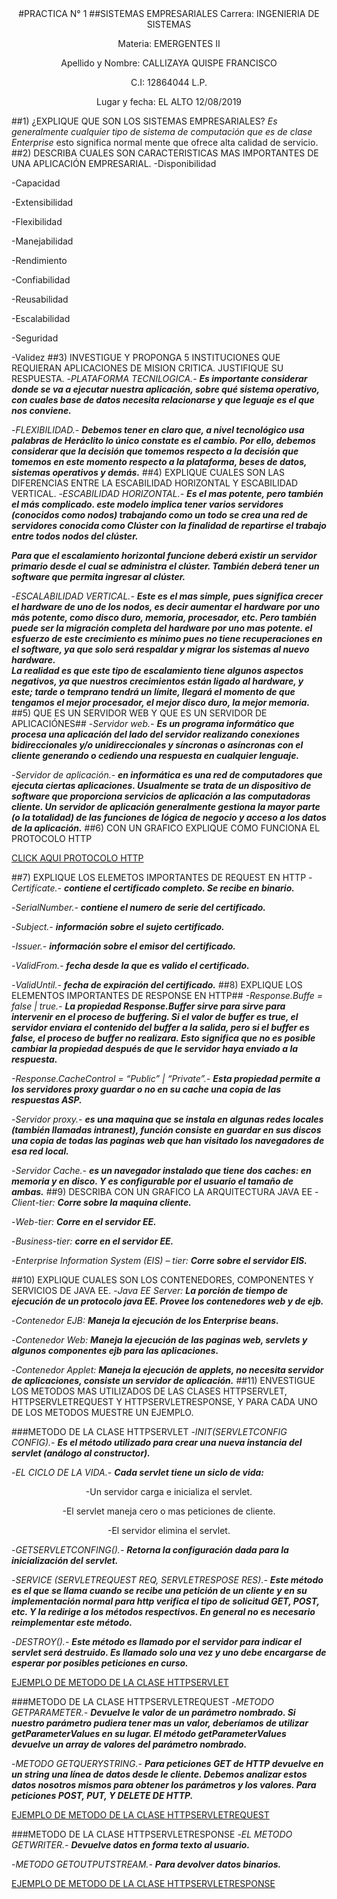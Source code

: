 <CENTER> 
#PRACTICA N° 1  
##SISTEMAS EMPRESARIALES
Carrera:    INGENIERIA DE SISTEMAS 

Materia:    EMERGENTES II

Apellido y Nombre:  CALLIZAYA QUISPE FRANCISCO

C.I:    12864044 L.P.

Lugar y fecha:  EL ALTO 12/08/2019
</CENTER>

##1) ¿EXPLIQUE QUE SON LOS SISTEMAS EMPRESARIALES?
*Es generalmente cualquier tipo de sistema de computación que es de clase Enterprise* esto significa normal mente que ofrece alta calidad de servicio. 
##2) DESCRIBA CUALES SON CARACTERISTICAS MAS IMPORTANTES DE UNA APLICACIÓN EMPRESARIAL.
-Disponibilidad

-Capacidad

-Extensibilidad

-Flexibilidad

-Manejabilidad

-Rendimiento

-Confiabilidad

-Reusabilidad

-Escalabilidad

-Seguridad

-Validez
##3) INVESTIGUE Y PROPONGA 5 INSTITUCIONES QUE REQUIERAN APLICACIONES DE MISION CRITICA. JUSTIFIQUE SU RESPUESTA.
-*PLATAFORMA TECNILOGICA.-* 
***Es importante considerar donde se va a ejecutar nuestra aplicación, sobre qué sistema operativo, con cuales base de datos necesita relacionarse y que leguaje es el que nos conviene.***

-*FLEXIBILIDAD.-* 
***Debemos tener en claro que, a nivel tecnológico usa palabras de Heráclito lo único constate es el cambio. Por ello, debemos considerar que la decisión que tomemos respecto a la decisión que tomemos en este momento respecto a la plataforma, beses de datos, sistemas operativos y demás.***
##4) EXPLIQUE CUALES SON LAS DIFERENCIAS ENTRE LA ESCABILIDAD HORIZONTAL Y ESCABILIDAD VERTICAL.
 -*ESCABILIDAD HORIZONTAL.-* 
 ***Es el mas potente, pero también el más complicado. este modelo implica tener varios servidores (conocidos como nodos) trabajando como un todo se crea una red de servidores conocida como Clúster con la finalidad de repartirse el trabajo entre todos nodos del clúster.***

***Para que el escalamiento horizontal funcione deberá existir un servidor primario desde el cual se administra el clúster. También deberá tener un software que permita ingresar al clúster.***

-*ESCALABILIDAD VERTICAL.-* 
***Este es el mas simple, pues significa crecer el hardware de uno de los nodos, es decir aumentar el hardware por uno más potente, como disco duro, memoria, procesador, etc. Pero también puede ser la migración completa del hardware por uno mas potente. el esfuerzo de este crecimiento es mínimo pues no tiene recuperaciones en el software, ya que solo será respaldar y migrar los sistemas al nuevo hardware.  
La realidad es que este tipo de escalamiento tiene algunos aspectos negativos, ya que nuestros crecimientos están ligado al hardware, y este; tarde o temprano tendrá un límite, llegará el momento de que tengamos el mejor procesador, el mejor disco duro, la mejor memoria.*** 
##5) QUE ES UN SERVIDOR WEB Y QUE ES UN SERVIDOR DE APLICACIÓNES##
 -*Servidor web.-* 
 ***Es un programa informático que procesa una aplicación del lado del servidor realizando conexiones bidireccionales y/o unidireccionales y síncronas o asíncronas con el cliente generando o cediendo una respuesta en cualquier lenguaje.***

-*Servidor de aplicación.-* 
***en informática es una red de computadores que ejecuta ciertas aplicaciones. Usualmente se trata de un dispositivo de software que proporciona servicios de aplicación a las computadoras cliente. Un servidor de aplicación generalmente gestiona la mayor parte (o la totalidad) de las funciones de lógica de negocio   y acceso a los datos de la aplicación.***
##6) CON UN GRAFICO EXPLIQUE COMO FUNCIONA EL PROTOCOLO HTTP

[CLICK AQUI PROTOCOLO HTTP](https://www.google.com/imgres?imgurl=https%3A%2F%2Fimage.slidesharecdn.com%2Fpresentacionhttp-https-dns-140922001131-phpapp02%2F95%2Fpresentacion-httphttpsdns-4-638.jpg%3Fcb%3D1411345623&imgrefurl=https%3A%2F%2Fes.slideshare.net%2Fjalvarezpiedra%2Fpresentacion-httphttpsdns&docid=WfyX4-e8X2B3wM&tbnid=PTgcHNRtK-rfoM%3A&vet=10ahUKEwi8w9LEo_7jAhVPo1kKHbGkCPQQMwhVKAUwBQ..i&w=638&h=479&bih=920&biw=1920&q=funcionamiento%20de%20PROTOCOLO%20HTTP&ved=0ahUKEwi8w9LEo_7jAhVPo1kKHbGkCPQQMwhVKAUwBQ&iact=mrc&uact=8)

##7) EXPLIQUE LOS ELEMETOS IMPORTANTES DE REQUEST EN HTTP
-*Certifícate.-* 
***contiene el certificado completo. Se recibe en binario.***

-*SerialNumber.-* 
***contiene el numero de serie del certificado.***

-*Subject.-* 
***información sobre el sujeto certificado.***

-*Issuer.-*
 ***información sobre el emisor del certificado.***

-*ValidFrom.-* 
***fecha desde la que es valido el certificado.***

-*ValidUntil.-* 
***fecha de expiración del certificado.*** 
##8) EXPLIQUE LOS ELEMENTOS IMPORTANTES DE RESPONSE EN HTTP##
*-Response.Buffe =  false | true.-*
***La propiedad Response.Buffer sirve para sirve para intervenir en el proceso de buffering. Si el valor de buffer es true, el servidor enviara el contenido del buffer a la salida, pero si el buffer es false, el proceso de buffer no realizara. Esto significa que no es posible cambiar la propiedad después de que le servidor haya enviado a la respuesta.***

*-Response.CacheControl = “Public” | “Private”.-*
***Esta propiedad permite a los servidores proxy guardar o no en su cache una copia de las respuestas  ASP.***

-*Servidor proxy.-* 
***es una maquina que se instala en algunas redes locales  (también llamadas intranest), función consiste en guardar en sus discos una copia de todas las paginas web que han visitado los navegadores de esa red local.***

-*Servidor Cache.-* 
***es un navegador instalado que tiene dos caches: en memoria y en disco. Y es configurable por el usuario el tamaño de ambas.***
##9) DESCRIBA CON UN GRAFICO LA ARQUITECTURA JAVA EE
-*Client-tier:* 
***Corre sobre la maquina cliente.***

-*Web-tier:* 
***Corre  en el servidor EE.***

-*Business-tier:* 
***corre en el servidor EE.***

-*Enterprise Information System (EIS) – tier:* 
***Corre sobre el servidor EIS.***
 

##10) EXPLIQUE CUALES SON LOS CONTENEDORES, COMPONENTES Y SERVICIOS DE JAVA EE.
-*Java EE Server:* 
***La porción de tiempo de ejecución de un protocolo java EE. Provee los contenedores web y de ejb.***

-*Contenedor EJB:* 
***Maneja la ejecución de los Enterprise beans.***

-*Contenedor Web:* 
***Maneja la ejecución de las paginas web, servlets y algunos componentes ejb para las aplicaciones.***

-*Contenedor Applet:* 
***Maneja la ejecución de applets, no necesita servidor de aplicaciones, consiste un servidor de aplicación.***
##11) ENVESTIGUE LOS METODOS MAS UTILIZADOS DE LAS CLASES HTTPSERVLET, HTTPSERVLETREQUEST Y HTTPSERVLETRESPONSE, Y PARA CADA UNO DE LOS METODOS MUESTRE UN EJEMPLO.

###METODO DE LA CLASE HTTPSERVLET
-*INIT(SERVLETCONFIG CONFIG).-* 
***Es el método utilizado para crear una nueva instancia del servlet (análogo al constructor).***

-*EL CICLO DE LA VIDA.-* 
***Cada servlet tiene un siclo de vida:***
<center>
-Un servidor carga e inicializa el servlet.

-El servlet maneja cero o mas peticiones de cliente.

 -El servidor elimina el servlet.
</center>

-*GETSERVLETCONFING().-* 
***Retorna la configuración dada para la inicialización del servlet.***

-*SERVICE (SERVLETREQUEST REQ, SERVLETRESPOSE RES).-* 
***Este método es el que se llama cuando se recibe una petición de un cliente y en su implementación normal para http verifica el tipo de solicitud GET, POST, etc. Y la redirige a los métodos respectivos. En general no es necesario reimplementar este método.***

-*DESTROY().-* 
***Este método es llamado por el servidor para indicar el servlet será destruido. Es llamado solo una vez y uno debe encargarse de esperar por posibles peticiones en curso.***

[EJEMPLO DE METODO DE LA CLASE HTTPSERVLET](https://www.google.com/imgres?imgurl=https%3A%2F%2Fimage.slidesharecdn.com%2Fclaseservlet-150224180109-conversion-gate01%2F95%2Fclase-servlet-anlisis-de-sistemas-6-638.jpg%3Fcb%3D1424800922&imgrefurl=https%3A%2F%2Fes.slideshare.net%2Fjoseht8%2Fclase-servlet-anlisis-de-sistemas&docid=sxEtvJnflZeT5M&tbnid=EvOhYoNPSMV5GM%3A&vet=10ahUKEwi28Neipf7jAhWGxVkKHWeGDrQQMwg_KAAwAA..i&w=638&h=479&bih=920&biw=1920&q=EJEMPLO%20DE%20LA%20CLASE%20HTTPSERVLET&ved=0ahUKEwi28Neipf7jAhWGxVkKHWeGDrQQMwg_KAAwAA&iact=mrc&uact=8)

###METODO DE LA CLASE HTTPSERVLETREQUEST
  -*METODO GETPARAMETER.-* 
  ***Devuelve le valor de un parámetro nombrado. Si nuestro parámetro pudiera tener mas un valor, deberíamos de utilizar getParameterValues en su lugar. El método getParameterValues devuelve un array de valores del parámetro nombrado.***

-*METODO GETQUERYSTRING.-* 
***Para peticiones GET de HTTP devuelve en un string una línea de datos desde le cliente. Debemos analizar estos datos nosotros mismos para obtener los parámetros y los valores. Para peticiones POST, PUT, Y DELETE DE HTTP.***

[EJEMPLO DE METODO DE LA CLASE HTTPSERVLETREQUEST](https://www.google.com/imgres?imgurl=https%3A%2F%2Fslideplayer.es%2Fslide%2F3414386%2F12%2Fimages%2F14%2FSERVLET%253A%2BEjemplo%2B1%2B%2528HolaFigura.class%2529.jpg&imgrefurl=https%3A%2F%2Fslideplayer.es%2Fslide%2F3414386%2F&docid=HqtnK887DCS7nM&tbnid=ugPLs4b28JMG1M%3A&vet=10ahUKEwiNtpeQpv7jAhXFuVkKHbK-BakQMwg_KAAwAA..i&w=960&h=720&bih=920&biw=1920&q=EJEMPLO%20DE%20LA%20CLASE%20HTTPSERVLETREQUEST&ved=0ahUKEwiNtpeQpv7jAhXFuVkKHbK-BakQMwg_KAAwAA&iact=mrc&uact=8)

###METODO DE LA CLASE HTTPSERVLETRESPONSE
  -*EL METODO GETWRITER.-* 
  ***Devuelve datos en forma texto al usuario.***

  -*METODO GETOUTPUTSTREAM.-* 
  ***Para devolver datos binarios.***
  
[EJEMPLO DE METODO DE LA CLASE HTTPSERVLETRESPONSE](https://www.google.com/imgres?imgurl=https%3A%2F%2Fslideplayer.es%2Fslide%2F3414386%2F12%2Fimages%2F15%2FSERVLET%253A%2BEjemplo%2B2%2B%2528FolderRoot.class%2529.jpg&imgrefurl=https%3A%2F%2Fslideplayer.es%2Fslide%2F3414386%2F&docid=HqtnK887DCS7nM&tbnid=HWUCDEgbS_8djM%3A&vet=10ahUKEwi_9vHOpv7jAhVPnFkKHeEqDd8QMwg_KAAwAA..i&w=960&h=720&bih=920&biw=1920&q=EJEMPLO%20DE%20LA%20CLASE%20HTTPSERVLETRESPONSE&ved=0ahUKEwi_9vHOpv7jAhVPnFkKHeEqDd8QMwg_KAAwAA&iact=mrc&uact=8)
